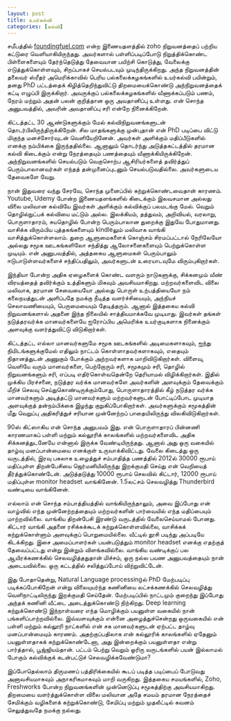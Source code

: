```yaml
---
layout: post
title: உயர்கல்வி
categories: [கல்வி]
---
```


சமீபத்தில் [foundingfuel.com](https://foundingfuel.com/article/the-contrarian) என்ற இணையதளத்தில் zoho நிறுவனத்தைப் பற்றிய கட்டுரை வெளியாகியிருந்தது. அவர்களால் பள்ளிப்படிப்போடு நிறுத்திக்கொண்ட பிள்ளைகளையும் தேர்ந்தெடுத்து தேவையான பயிற்சி கொடுத்து, வேலைக்கு எடுத்துக்கொள்ளவும், சிறப்பாகச் செயல்படவும் முடிந்திருக்கிறது. அந்த நிறுவனத்தின் தலைவர் ஸ்ரீதர் அமெரிக்காவில் பெரிய பல்கலைக்கழகங்களில் உயர்கல்வி பயின்றும், தனது PhD பட்டத்தைக் கிழித்தெறிந்துவிட்டு திறமையைக்கொண்டு அந்நிறுவனத்தைக் கட்டி எழுப்பி இருக்கிறார். அவருக்குப் பல்கலைக்கழகங்களில் வீணாக்கப்படும் பணம், நேரம் மற்றும் அதன் பலன் குறித்தான ஒரு அவதானிப்பு உள்ளது. என் சொந்த அனுபவத்தில், அவரின் அவதானிப்பு சரி என்றே நினைக்கிறேன். 

கிட்டத்தட்ட 30 ஆண்டுகளுக்கும் மேல் கல்விநிறுவனங்களுடன் தொடர்பிலிருந்திருக்கிறேன். சில மாதங்களுக்கு முன்புதான் என் PhD படிப்பை விட்டு மிகுந்த மனச்சோர்வுடன் வெளியேறினேன். அவர்கள் அளிக்கும் மதிப்பீடுகளில் எனக்கு நம்பிக்கை இருந்ததில்லை. ஆனாலும் தொடர்ந்து அடுத்தகட்டத்தில் தரமான கல்வி கிடைக்கும் என்று நேரத்தையும் பணத்தையும் வீணாக்கியிருக்கிறேன். அந்நிறுவனங்களில் செயல்படும் வெகுசொற்ப ஆசிரியர்களைத் தவிர்த்துப் பெரும்பாலானவர்கள் எந்தத் தன்முனைப்புடனும் செயல்படுவதில்லை.  அவர்களுடைய தேவைகளே வேறு. 

நான் இதுவரை வந்து சேரவே, சொந்த முனைப்பில் கற்றுக்கொண்டவைதான் காரணம். Youtube, Udemy போன்ற இணையதளங்களில் கிடைக்கும் இலவசமான அல்லது விலை மலிவான கல்வியே இவர்கள் அளிக்கும் கல்விக்குப் பலமடங்கு மேல். வெறும் தொழில்நுட்பக் கல்வியை மட்டும் அல்ல. இலக்கியம், தத்துவம், அறிவியல், வரலாறு, பொருளாதாரம், சுயதொழில் போன்ற பெரும்பாலான துறைக்கு இதுவே போதுமானது. வாசிக்க விரும்பிய புத்தகங்களையும் kindleலும் மலிவாக வாங்கி வாசித்துக்கொள்ளலாம். துறை ஆளுமைகளைக் கொஞ்சம் சிரமப்பட்டால் நேரிலேயோ அல்லது சமூக ஊடகங்களிலோ சந்தித்து ஆலோசனைகளையும் பெற்றுக்கொள்ள முடியும். என் அனுபவத்தில், அத்தகைய ஆளுமைகள் பெரும்பாலும் ஈடுபாடுள்ளவர்களைச் சந்திப்பதிலும், அவர்களுடன் உரையாடவுமே விரும்புகிறார்கள்.

இந்தியா போன்ற அதிக ஏழைகளைக் கொண்ட வளரும் நாடுகளுக்கு, சிக்கனமும் வீண் விரயத்தைத் தவிர்க்கும் உத்திகளும் மிகவும் அவசியமாகிறது. மற்றவர்களைவிட விலை மலிவாக, தரமான சேவையையோ அல்லது பொருள் உற்பத்தியையோ நம் கலைநயத்துடன் அளிப்பதே நமக்கு நீடித்த வளர்ச்சியையும், அந்நியச் செலாவணியையும், பெருமையையும் தேடித்தரும். ஆனால் இத்தகைய கல்வி நிறுவனங்களால் அதனை இந்த நிலையில் சாத்தியமாக்கவே முடியாது. இவர்கள் தங்கள் நடுத்தரவர்க்க மானவர்களையே ஐரோப்பிய அமெரிக்க உயர்குடிகளாக நினைக்கும் அளவுக்கு வளர்த்துவிட்டு விடுகிறார்கள்.

கிட்டத்தட்ட எல்லா மானவர்களுமே சமூக ஊடகங்களில் அடிமைகளாகவும், ஐந்து நிமிடங்களுக்குமேல் எதிலும் நாட்டம் கொள்ளாதவர்களாகவும், எதையும் நிதானத்துடன் அணுகும் போக்கும் அற்றவர்களாக மாறிவிடுகிறார்கள். விளைவு, வெளியே வரும் மானவர்களை, பெற்றோரும் சரி, சமூகமும் சரி, தொழில் நிறுவனங்களும் சரி, எப்படி எதிர்கொள்வதென்றே தெரியாமல் விழிக்கிறார்கள். இதில் முக்கிய பிரச்சனை, நடுத்தர வர்க்க மானவர்களே அவர்களின் அளவுக்கும் தேவைக்கும் மீறிச் செலவு செய்துகொண்டிருக்கும்போது, பொருளாதாரத்தில் கீழ் நடுத்தர வர்க்க மானவர்களும் அடித்தட்டு மானவர்களும் மற்றவர்களுடன் போட்டிப்போட முடியாத அளவுக்குத் தன்நம்பிக்கை இழந்து குறுகிப்போகிறார்கள்.  அவர்களுக்கும் சமூகத்தின் மீது வெறுப்பு அதிகரித்துச் சரியான முன்னேற்றப் பாதையிலிருந்து விலகிவிடுகிறார்கள்.

90ஸ் கிட்ஸாகிய என் சொந்த அனுபவம் இது. என் பொருளாதாரப் பின்னணி காரணமாகப் பள்ளி மற்றும் கல்லூரிக் காலங்களில் மற்றவர்களைவிட அதிக சிக்கனத்துடனேயே என்னால் இருக்க வேண்டியிருந்தது. ஆனால் அது ஒரு வகையில் தாழ்வு மனப்பான்மையை எனக்குள் உருவாக்கிவிட்டது. வேலை கிடைத்து ஒரு வருடத்தில், இரவு பகலாக உழைத்துச் சம்பாதித்த பணத்தில் 2012ல் 30000 ரூபாய் மதிப்புள்ள திறன்பேசியை ஜெர்மனியிலிருந்து இறக்குமதி செய்து என் வெறியைத் தீர்த்துக்கொண்டேன். அடுத்தடுத்து 10000 ரூபாய் செலவில் கிட்டார், 12000 ரூபாய் மதிப்புள்ள monitor headset வாங்கினேன். 1.5லட்சம் செலவழித்து Thunderbird வண்டியை வாங்கினேன். 

எல்லாம் என் சொந்த சம்பாத்தியத்தில் வாங்கியிருந்தாலும், அவை இப்போது என் வாழ்வில் எந்த முன்னேற்றத்தையும் மற்றவர்களின் பார்வையில் எந்த மதிப்பையும் மாற்றவில்லை. வாங்கிய திறன்பேசி இரண்டு வருடத்தில் வேலைசெய்யாமல் போனது. கிட்டார் வாங்கி அதனை ரசிக்கக்கூடக் கற்றுக்கொள்ளவில்லை, வாசிக்கக் கற்றுக்கொள்ளும் அளவுக்குப் பொறுமையில்லை. வீட்டில் தூசி படிந்து அப்படியே கிடக்கிறது. இசை அமைப்பாளர்கள் பயன்படுத்தும் monitor headset எனக்கு எதற்குத் தேவைப்பட்டது என்று இன்றும் விளங்கவில்லை. வாங்கிய வண்டிக்குப் பல ஆயிரக்கணக்கில் செலவழித்ததுதான் மிச்சம், ஒரு நல்ல பயண அனுபவத்தையும் நான் அடையவில்லை. ஒரு கட்டத்தில் சலித்துப்போய் விற்றுவிட்டேன்.

இது போதாதென்று, Natural Language processingல் PhD மேற்படிப்பு படிக்கப்போகிறேன் என்று விலையுயர்ந்த கணினியை லட்சக்கணக்கில் செலவழித்து வெளிநாட்டிலிருந்து இறக்குமதி செய்தேன். மேற்படிப்பில் நாட்டமும் குறைந்து இப்போது அந்தக் கணினி வீட்டை அடைத்துக்கொண்டு நிற்கிறது. Deep learning கற்றுக்கொண்டு இந்நாள்வரை எந்த மொழிக்கும் பயனுள்ள வகையில் நான் பங்களிப்பாற்றவில்லை. இவ்வளவுக்கும் என்னை அழைத்துச்சென்றது ஒருவகையில் என் பள்ளி மற்றும் கல்லூரி நாட்களில் என் சக மானவர்களுடன் ஏற்பட்ட தாழ்வு மனப்பான்மையும் காரணம். அதற்குப்பதிலாக என் கல்லூரிக் காலங்களில் ஏதேனும் பயனுள்ளதாகக் கற்றுக்கொண்டேனா, அது இன்றைக்கும் பயனுள்ளதா என்று பார்த்தால், பூஜ்ஜியம்தான். பட்டம் பெற்று வெறும் ஓரிரு வருடங்களில் பயன் இல்லாமல் போகும் கல்விக்குக் கடன்பட்டுச் செலவழிக்கவேண்டுமா?

இப்போதெல்லாம் திருமணப் பத்திரிக்கையில் கூடப் படித்த படிப்பைப் போடுவது அனாவசியமாகவும் அநாகரிகமாகவும் மாறி வருகிறது. இத்தகைய சமயங்களில், Zoho, Freshworks போன்ற நிறுவனங்களின் முன்னெடுப்பு சமூகத்திற்கு அவசியமாகிறது. திறமையை வளர்த்துக்கொள்ள விலை மலிவான அதே சமயம் தரமான நேரத்தைச் சேமிக்கும் வழிகளைக் கற்றுக்கொண்டு, சேமிப்பு மற்றும் முதலீட்டில் கவனம் செலுத்துவதே நமக்கு நல்லது.
